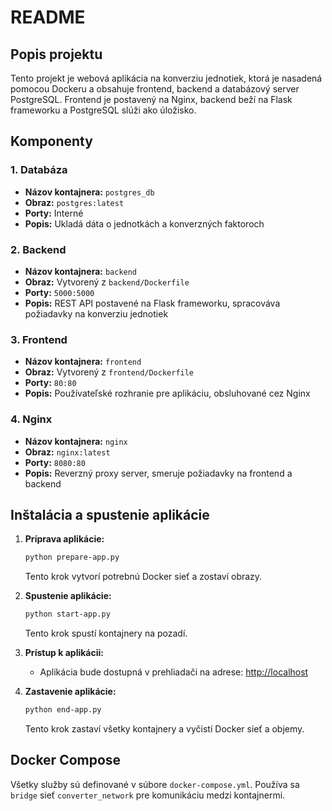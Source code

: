 # README

## Popis projektu

Tento projekt je webová aplikácia na konverziu jednotiek, ktorá je nasadená pomocou Dockeru a obsahuje frontend, backend a databázový server PostgreSQL. Frontend je postavený na Nginx, backend beží na Flask frameworku a PostgreSQL slúži ako úložisko.

## Komponenty

### 1. **Databáza**

- **Názov kontajnera:** `postgres_db`
- **Obraz:** `postgres:latest`
- **Porty:** Interné
- **Popis:** Ukladá dáta o jednotkách a konverzných faktoroch

### 2. **Backend**

- **Názov kontajnera:** `backend`
- **Obraz:** Vytvorený z `backend/Dockerfile`
- **Porty:** `5000:5000`
- **Popis:** REST API postavené na Flask frameworku, spracováva požiadavky na konverziu jednotiek

### 3. **Frontend**

- **Názov kontajnera:** `frontend`
- **Obraz:** Vytvorený z `frontend/Dockerfile`
- **Porty:** `80:80`
- **Popis:** Používateľské rozhranie pre aplikáciu, obsluhované cez Nginx

### 4. **Nginx**

- **Názov kontajnera:** `nginx`
- **Obraz:** `nginx:latest`
- **Porty:** `8080:80`
- **Popis:** Reverzný proxy server, smeruje požiadavky na frontend a backend

## Inštalácia a spustenie aplikácie

1. **Príprava aplikácie:**

   ```bash
   python prepare-app.py
   ```

   Tento krok vytvorí potrebnú Docker sieť a zostaví obrazy.

2. **Spustenie aplikácie:**

   ```bash
   python start-app.py
   ```

   Tento krok spustí kontajnery na pozadí.

3. **Prístup k aplikácii:**

   - Aplikácia bude dostupná v prehliadači na adrese: [http://localhost](http://localhost)

4. **Zastavenie aplikácie:**

   ```bash
   python end-app.py
   ```

   Tento krok zastaví všetky kontajnery a vyčistí Docker sieť a objemy.

## Docker Compose

Všetky služby sú definované v súbore `docker-compose.yml`. Používa sa `bridge` sieť `converter_network` pre komunikáciu medzi kontajnermi.
